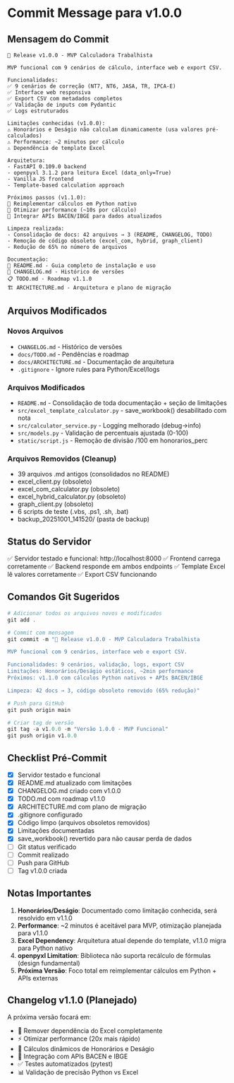 # Commit Message para v1.0.0

## Mensagem do Commit

```
🎉 Release v1.0.0 - MVP Calculadora Trabalhista

MVP funcional com 9 cenários de cálculo, interface web e export CSV.

Funcionalidades:
✅ 9 cenários de correção (NT7, NT6, JASA, TR, IPCA-E)
✅ Interface web responsiva
✅ Export CSV com metadados completos
✅ Validação de inputs com Pydantic
✅ Logs estruturados

Limitações conhecidas (v1.0.0):
⚠️ Honorários e Deságio não calculam dinamicamente (usa valores pré-calculados)
⚠️ Performance: ~2 minutos por cálculo
⚠️ Dependência de template Excel

Arquitetura:
- FastAPI 0.109.0 backend
- openpyxl 3.1.2 para leitura Excel (data_only=True)
- Vanilla JS frontend
- Template-based calculation approach

Próximos passos (v1.1.0):
🎯 Reimplementar cálculos em Python nativo
🚀 Otimizar performance (~10s por cálculo)
🔌 Integrar APIs BACEN/IBGE para dados atualizados

Limpeza realizada:
- Consolidação de docs: 42 arquivos → 3 (README, CHANGELOG, TODO)
- Remoção de código obsoleto (excel_com, hybrid, graph_client)
- Redução de 65% no número de arquivos

Documentação:
📄 README.md - Guia completo de instalação e uso
📝 CHANGELOG.md - Histórico de versões
📋 TODO.md - Roadmap v1.1.0
🏗️ ARCHITECTURE.md - Arquitetura e plano de migração
```

## Arquivos Modificados

### Novos Arquivos
- `CHANGELOG.md` - Histórico de versões
- `docs/TODO.md` - Pendências e roadmap
- `docs/ARCHITECTURE.md` - Documentação de arquitetura
- `.gitignore` - Ignore rules para Python/Excel/logs

### Arquivos Modificados
- `README.md` - Consolidação de toda documentação + seção de limitações
- `src/excel_template_calculator.py` - save_workbook() desabilitado com nota
- `src/calculator_service.py` - Logging melhorado (debug→info)
- `src/models.py` - Validação de percentuais ajustada (0-100)
- `static/script.js` - Remoção de divisão /100 em honorarios_perc

### Arquivos Removidos (Cleanup)
- 39 arquivos .md antigos (consolidados no README)
- excel_client.py (obsoleto)
- excel_com_calculator.py (obsoleto)
- excel_hybrid_calculator.py (obsoleto)
- graph_client.py (obsoleto)
- 6 scripts de teste (.vbs, .ps1, .sh, .bat)
- backup_20251001_141520/ (pasta de backup)

## Status do Servidor

✅ Servidor testado e funcional: http://localhost:8000
✅ Frontend carrega corretamente
✅ Backend responde em ambos endpoints
✅ Template Excel lê valores corretamente
✅ Export CSV funcionando

## Comandos Git Sugeridos

```powershell
# Adicionar todos os arquivos novos e modificados
git add .

# Commit com mensagem
git commit -m "🎉 Release v1.0.0 - MVP Calculadora Trabalhista

MVP funcional com 9 cenários, interface web e export CSV.

Funcionalidades: 9 cenários, validação, logs, export CSV
Limitações: Honorários/Deságio estáticos, ~2min performance
Próximos: v1.1.0 com cálculos Python nativos + APIs BACEN/IBGE

Limpeza: 42 docs → 3, código obsoleto removido (65% redução)"

# Push para GitHub
git push origin main

# Criar tag de versão
git tag -a v1.0.0 -m "Versão 1.0.0 - MVP Funcional"
git push origin v1.0.0
```

## Checklist Pré-Commit

- [x] Servidor testado e funcional
- [x] README.md atualizado com limitações
- [x] CHANGELOG.md criado com v1.0.0
- [x] TODO.md com roadmap v1.1.0
- [x] ARCHITECTURE.md com plano de migração
- [x] .gitignore configurado
- [x] Código limpo (arquivos obsoletos removidos)
- [x] Limitações documentadas
- [x] save_workbook() revertido para não causar perda de dados
- [ ] Git status verificado
- [ ] Commit realizado
- [ ] Push para GitHub
- [ ] Tag v1.0.0 criada

## Notas Importantes

1. **Honorários/Deságio**: Documentado como limitação conhecida, será resolvido em v1.1.0
2. **Performance**: ~2 minutos é aceitável para MVP, otimização planejada para v1.1.0
3. **Excel Dependency**: Arquitetura atual depende do template, v1.1.0 migra para Python nativo
4. **openpyxl Limitation**: Biblioteca não suporta recálculo de fórmulas (design fundamental)
5. **Próxima Versão**: Foco total em reimplementar cálculos em Python + APIs externas

## Changelog v1.1.0 (Planejado)

A próxima versão focará em:
- 🎯 Remover dependência do Excel completamente
- ⚡ Otimizar performance (20x mais rápido)
- 🔢 Cálculos dinâmicos de Honorários e Deságio
- 🔌 Integração com APIs BACEN e IBGE
- ✅ Testes automatizados (pytest)
- 📊 Validação de precisão Python vs Excel
